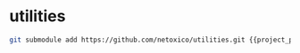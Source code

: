 utilities
=========
```sh
git submodule add https://github.com/netoxico/utilities.git {{project_path}}/utilities
```